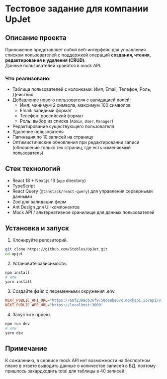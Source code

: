 # Тестовое задание для компании UpJet

## Описание проекта

Приложение представляет собой веб-интерфейс для управления списком пользователей с поддержкой операций **создания, чтения, редактирования и удаления (CRUD)**.  
Данные пользователей хранятся в mock API.

### Что реализовано:

- Таблица пользователей с колонками: Имя, Email, Телефон, Роль, Действия
- Добавление нового пользователя с валидацией полей:
  - Имя: минимум 2 символа, максимум 100 символов
  - Email: валидный формат
  - Телефон: российский формат
  - Роль: выбор из списка (`Admin`, `User`, `Manager`)
- Редактирование существующего пользователя
- Удаление пользователя
- Пагинация по 10 записей на страницу
- Оптимистические обновления при редактировании записи (обновление только тех страниц, где есть изменяемый пользователь)

## Стек технологий

- React 18 + Next.js 13 (`app` directory)
- TypeScript
- React Query (`@tanstack/react-query`) для управления серверными данными
- Zod для валидации форм
- Ant Design для UI-компонентов
- Mock API / альтернативное хранилище для данных пользователей

## Установка и запуск

1. Клонируйте репозиторий.

```bash
git clone https://github.com/Stobles/UpJet.git
cd upjet
```

2. Установите зависимости.

```bash
npm install
# или
yarn install
```

3. Создайте файл с переменными окружения .env.

```ini
NEXT_PUBLIC_API_URL="https://68f2399cb36f9750deebe07c.mockapi.io/api/v1"
NEXT_PUBLIC_APP_URL="https://localhost:3000"
```

4. Запустите проект.

```bash
npm run dev
# или
yarn dev
```

## Примечание

К сожалению, в сервисе mock API нет возможности на бесплатном плане в ответе выводить данные о количестве записей в БД, поэтому пришлось захардкодить total для таблицы в 40 записей.
